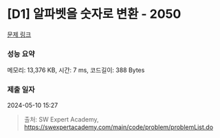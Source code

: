 # [D1] 알파벳을 숫자로 변환 - 2050 

[문제 링크](https://swexpertacademy.com/main/code/problem/problemDetail.do?contestProbId=AV5QLGxKAzQDFAUq) 

### 성능 요약

메모리: 13,376 KB, 시간: 7 ms, 코드길이: 388 Bytes

### 제출 일자

2024-05-10 15:27



> 출처: SW Expert Academy, https://swexpertacademy.com/main/code/problem/problemList.do